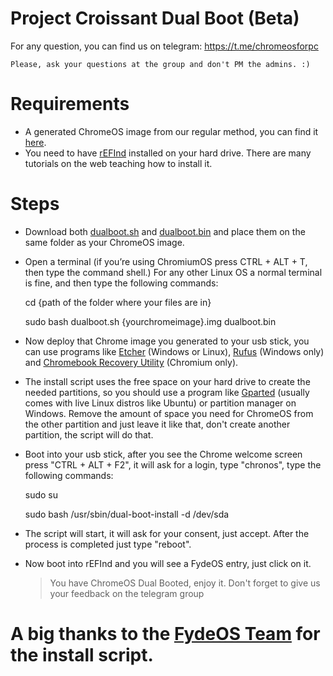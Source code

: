 # Project Croissant Dual Boot (Beta)

For any question, you can find us on telegram: https://t.me/chromeosforpc

    Please, ask your questions at the group and don't PM the admins. :)

# Requirements
  - A generated ChromeOS image from our regular method, you can find it [here](https://github.com/imperador/chromefy/blob/master/README.md).
  - You need to have [rEFInd](http://www.rodsbooks.com/refind/) installed on your hard drive. There are many tutorials on the web teaching how to install it.

# Steps

  - Download both [dualboot.sh](https://raw.githubusercontent.com/imperador/chromefy/master/lab/dualboot.sh) and [dualboot.bin](https://github.com/imperador/chromefy/raw/master/lab/dualboot.bin) and place them on the same folder as your ChromeOS image.

  - Open a terminal (if you’re using ChromiumOS press CTRL + ALT + T, then type the command shell.) For any other Linux OS a normal terminal is fine, and then type the following commands:

      cd {path of the folder where your files are in}

      sudo bash dualboot.sh {yourchromeimage}.img dualboot.bin

  - Now deploy that Chrome image you generated to your usb stick, you can use programs like [Etcher](https://www.balena.io/etcher/) (Windows or Linux), [Rufus](https://rufus.ie/en_IE.html) (Windows only) and [Chromebook Recovery Utility](https://chrome.google.com/webstore/detail/chromebook-recovery-utili/jndclpdbaamdhonoechobihbbiimdgai?hl=en) (Chromium only).
  
  - The install script uses the free space on your hard drive to create the needed partitions, so you should use a program like [Gparted](https://gparted.org/) (usually comes with live Linux distros like Ubuntu) or partition manager on Windows. Remove the amount of space you need for ChromeOS from the other partition and just leave it like that, don't create another partition, the script will do that.

  - Boot into your usb stick, after you see the Chrome welcome screen press "CTRL + ALT + F2", it will ask for a login, type "chronos", type the following commands:

      sudo su

      sudo bash /usr/sbin/dual-boot-install -d /dev/sda

  - The script will start, it will ask for your consent, just accept. After the process is completed just type "reboot".

  - Now boot into rEFInd and you will see a FydeOS entry, just click on it.

      >You have ChromeOS Dual Booted, enjoy it. Don't forget to give us your feedback on the telegram group
      
# A big thanks to the [FydeOS Team](http://fydeos.com/) for the install script.      


